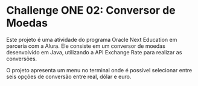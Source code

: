 ﻿# Challenge ONE 02: Conversor de Moedas
Este projeto é uma atividade do programa Oracle Next Education em parceria com a Alura. Ele consiste em um conversor de moedas desenvolvido em Java, utilizando a API Exchange Rate para realizar as conversões.

O projeto apresenta um menu no terminal onde é possível selecionar entre seis opções de conversão entre real, dólar e euro.
